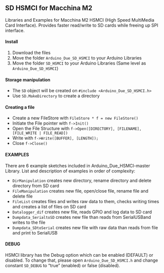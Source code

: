## SD HSMCI for Macchina M2
Libraries and Examples for Macchina M2 HSMCI (High Speed MultiMedia Card Interface). Provides faster read/write to SD cards while freeing up SPI interface.

#### Install

1. Download the files
2. Move the folder `Arduino_Due_SD_HSMCI` to your Arduino Libraries
3. Move the folder `SD_HSMCI` to your Arduino Libraries (Same level as `Arduino_Due_SD_HSMCI`)

#### Storage manipulation

* The `SD` object will be created on `#include <Arduino_Due_SD_HSMCI.h>`
* Use `SD.MakeDirectory` to create a directory

#### Creating a file

* Create a new FileStore with `FileStore * f = new FileStore()`
* Initiate the File pointer with `f->Init()`
* Open the File Structure with `f->Open([DIRECTORY], [FILENAME], [FILE_WRITE | FILE_READ])`
* Write with `f->Write([BUFFER], [LENGTH]);`
* Close `f->Close()`

#### EXAMPLES

There are 6 example sketches included in Arduino_Due_HSMCI-master Library. List and description of examples in order of complexity:

* `DirManipulation` creates new directory, rename directory and delete directory from SD card
* `FileManipulation` creates new file, open/close file, rename file and delete file
* `FileList` creates files and writes raw data to them, checks writing times and creates a list of files on SD card
* `Datalogger_dif` creates new file, reads GPIO and log data to SD card
* `Dumpdata_SerialtoSD` creates new file than reads from SerialUSBand writes to the file
* `Dumpdata_SDtoSerial` creates new file with raw data than reads from file and print to SerialUSB

#### DEBUG

HSMCI library has the Debug option which can be enabled (DEFAULT) or disabled. To change that, please open `Arduino_Due_SD_HSMCI.h` and change constant `SD_DEBUG` to “true” (enabled) or false (disabled).
